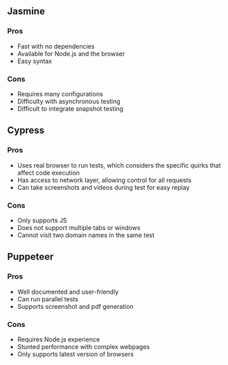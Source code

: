 ## Jasmine
### Pros
- Fast with no dependencies
- Available for Node.js and the browser
- Easy syntax
### Cons
- Requires many configurations
- Difficulty with asynchronous testing
- Difficult to integrate snapshot testing

## Cypress
### Pros
- Uses real browser to run tests, which considers the specific quirks that affect code execution
- Has access to network layer, allowing control for all requests
- Can take screenshots and videos during test for easy replay
### Cons
- Only supports JS
- Does not support multiple tabs or windows
- Cannot visit two domain names in the same test

## Puppeteer
### Pros
- Well documented and user-friendly
- Can run parallel tests
- Supports screenshot and pdf generation
### Cons
- Requires Node.js experience
- Stunted performance with complex webpages
- Only supports latest version of browsers
